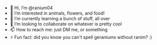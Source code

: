 - 👋 Hi, I’m @ranium04
- 👀 I’m interested in animals, flowers, and food!
- 🌱 I’m currently learning a bunch of stuff, all over
- 💞️ I’m looking to collaborate on whatever is pretty cool
- 📫 How to reach me: just DM me, or something
- ⚡ Fun fact: did you know you can't spell geraniums without ranim? :) 

<!---
ranium04/ranium04 is a ✨ special ✨ repository because its `README.md` (this file) appears on your GitHub profile.
You can click the Preview link to take a look at your changes.
--->
